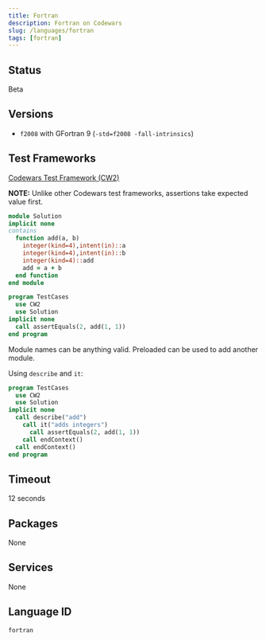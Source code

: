 ```yaml
---
title: Fortran
description: Fortran on Codewars
slug: /languages/fortran
tags: [fortran]
---
```



## Status
Beta

## Versions

- `f2008` with GFortran 9 (`-std=f2008 -fall-intrinsics`)

## Test Frameworks

[Codewars Test Framework (CW2)](https://github.com/Codewars/fortran-test-framework)

**NOTE:** Unlike other Codewars test frameworks, assertions take expected value first.

```fortran
module Solution
implicit none
contains
  function add(a, b)
    integer(kind=4),intent(in)::a
    integer(kind=4),intent(in)::b
    integer(kind=4)::add
    add = a + b
  end function
end module
```

```fortran
program TestCases
  use CW2
  use Solution
implicit none
  call assertEquals(2, add(1, 1))
end program
```

Module names can be anything valid. Preloaded can be used to add another module.

Using `describe` and `it`:
```fortran
program TestCases
  use CW2
  use Solution
implicit none
  call describe("add")
    call it("adds integers")
      call assertEquals(2, add(1, 1))
    call endContext()
  call endContext()
end program
```


## Timeout
12 seconds

## Packages
None

## Services
None

## Language ID

`fortran`
